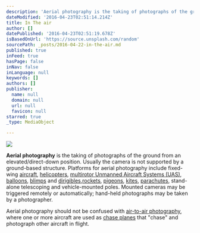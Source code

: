 ```yaml
---
description: 'Aerial photography is the taking of photographs of the ground from an elevated/direct-down position. Usually the camera is not supported by a ground-based structure. Platforms for aerial photography include fixed-wing aircraft, helicopters, multirotor Unmanned Aircraft Systems (UAS), balloons, blimps and dirigibles,rockets, pigeons, kites, parachutes, stand-alone telescoping and vehicle-mounted poles. Mounted cameras may be triggered remotely or automatically; hand-held photographs may be taken by a photographer.'
dateModified: '2016-04-23T02:51:14.214Z'
title: In The air
author: []
datePublished: '2016-04-23T02:51:19.678Z'
isBasedOnUrl: 'https://source.unsplash.com/random'
sourcePath: _posts/2016-04-22-in-the-air.md
published: true
inFeed: true
hasPage: false
inNav: false
inLanguage: null
keywords: []
authors: []
publisher:
  name: null
  domain: null
  url: null
  favicon: null
starred: true
_type: MediaObject

---
```

![](https://the-grid-user-content.s3-us-west-2.amazonaws.com/de30e5cc-8751-43e8-aabc-df1e224f779e.jpg)

**Aerial photography** is the taking of photographs of the ground from an elevated/direct-down position. Usually the camera is not supported by a ground-based structure. Platforms for aerial photography include fixed-wing [aircraft][0], [helicopters][1], [multirotor Unmanned Aircraft Systems (UAS)][2], [balloons][3], [blimps][4] and [dirigibles][5],[rockets][6], [pigeons][7], [kites][8], [parachutes][9], stand-alone telescoping and vehicle-mounted poles. Mounted cameras may be triggered remotely or automatically; hand-held photographs may be taken by a photographer.

Aerial photography should not be confused with [air-to-air photography][10], where one or more aircraft are used as [chase planes][11] that "chase" and photograph other aircraft in flight.

[0]: https://en.wikipedia.org/wiki/Aircraft "Aircraft"
[1]: https://en.wikipedia.org/wiki/Helicopter "Helicopter"
[2]: https://en.wikipedia.org/wiki/Unmanned_aerial_vehicle "Unmanned aerial vehicle"
[3]: https://en.wikipedia.org/wiki/Balloon_(aircraft) "Balloon (aircraft)"
[4]: https://en.wikipedia.org/wiki/Blimp "Blimp"
[5]: https://en.wikipedia.org/wiki/Dirigible "Dirigible"
[6]: https://en.wikipedia.org/wiki/Rocket "Rocket"
[7]: https://en.wikipedia.org/wiki/Pigeon_photography "Pigeon photography"
[8]: https://en.wikipedia.org/wiki/Kite_aerial_photography "Kite aerial photography"
[9]: https://en.wikipedia.org/wiki/Parachuting "Parachuting"
[10]: https://en.wikipedia.org/wiki/Air-to-air_photography "Air-to-air photography"
[11]: https://en.wikipedia.org/wiki/Chase_plane "Chase plane"